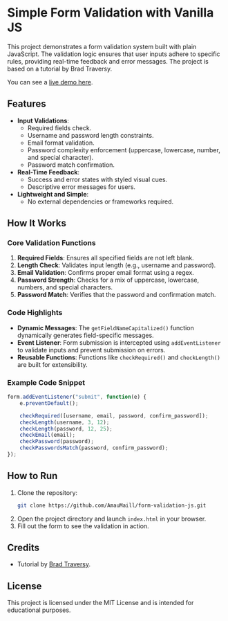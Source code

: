 # Simple Form Validation with Vanilla JS

This project demonstrates a form validation system built with plain JavaScript. The validation logic ensures that user inputs adhere to specific rules, providing real-time feedback and error messages. The project is based on a tutorial by Brad Traversy.


You can see a [live demo here](https://amaumaill.github.io/formvalidator/).


## Features

- **Input Validations**:
  - Required fields check.
  - Username and password length constraints.
  - Email format validation.
  - Password complexity enforcement (uppercase, lowercase, number, and special character).
  - Password match confirmation.
- **Real-Time Feedback**:
  - Success and error states with styled visual cues.
  - Descriptive error messages for users.
- **Lightweight and Simple**:
  - No external dependencies or frameworks required.

## How It Works

### Core Validation Functions

1. **Required Fields**: Ensures all specified fields are not left blank.
2. **Length Check**: Validates input length (e.g., username and password).
3. **Email Validation**: Confirms proper email format using a regex.
4. **Password Strength**: Checks for a mix of uppercase, lowercase, numbers, and special characters.
5. **Password Match**: Verifies that the password and confirmation match.

### Code Highlights

- **Dynamic Messages**: The `getFieldNameCapitalized()` function dynamically generates field-specific messages.
- **Event Listener**: Form submission is intercepted using `addEventListener` to validate inputs and prevent submission on errors.
- **Reusable Functions**: Functions like `checkRequired()` and `checkLength()` are built for extensibility.

### Example Code Snippet

```javascript
form.addEventListener("submit", function(e) {
    e.preventDefault();

    checkRequired([username, email, password, confirm_password]);
    checkLength(username, 3, 12);
    checkLength(password, 12, 25);
    checkEmail(email);
    checkPassword(password);
    checkPasswordsMatch(password, confirm_password);
});
```

## How to Run

1. Clone the repository:
   ```bash
   git clone https://github.com/AmauMaill/form-validation-js.git
   ```
2. Open the project directory and launch `index.html` in your browser.
3. Fill out the form to see the validation in action.

## Credits

- Tutorial by [Brad Traversy](https://www.traversymedia.com).

## License

This project is licensed under the MIT License and is intended for educational purposes.